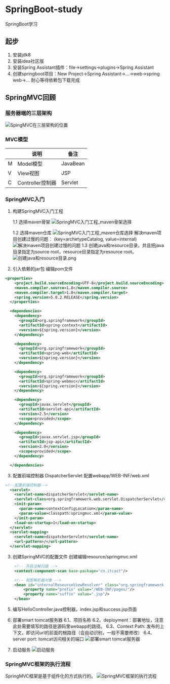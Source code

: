 # SpringBoot-study
SpringBoot学习

## 起步
1. 安装jdk8  
2. 安装idea社区版  
3. 安装Spring Assistant插件：file->settings->plugins->Spring Assistant  
4. 创建springboot项目：New Project->Spring Assistant->...->web->spring web->...  耐心等待依赖包下载完成  

## SpringMVC回顾

### 服务器端的三层架构

![SpingMVC在三层架构的位置](./服务器端的三层架构.png)

### MVC模型

|        | 说明  | 备注  |
|  ----  | ----  |----  |
| M | Model模型 |JavaBean  |
| V  | View视图 |JSP  |
| C  | Controller控制器 |Servlet  |

### SpringMVC入门
1. 构建SpringMVC入门工程

   1.1 选择maven骨架
![SpringMVC入门工程_maven骨架选择](./SpringMVC入门工程_maven骨架选择.png)

   1.2 选择maven仓库
![SpringMVC入门工程_maven仓库选择](./SpringMVC入门工程_maven仓库选择.png)
解决maven项目创建过慢的问题：
(key=archetypeCatalog, value=internal)
![解决maven项目创建过慢的问题](./解决maven项目创建过慢的问题.png) 
   1.3 创建java和resource目录，并且把java目录指定为source root，resource目录指定为resource root。
![创建java和resource目录.png](./创建java和resource目录.png)

2. 引入依赖的jar包
编辑pom文件
```xml
<properties>
    <project.build.sourceEncoding>UTF-8</project.build.sourceEncoding>
    <maven.compiler.source>1.8</maven.compiler.source>
    <maven.compiler.target>1.8</maven.compiler.target>
    <spring.version>5.0.2.RELEASE</spring.version>
  </properties>

  <dependencies>
    <dependency>
      <groupId>org.springframework</groupId>
      <artifactId>spring-context</artifactId>
      <version>${spring.version}</version>
    </dependency>

    <dependency>
      <groupId>org.springframework</groupId>
      <artifactId>spring-web</artifactId>
      <version>${spring.version}</version>
    </dependency>

    <dependency>
      <groupId>org.springframework</groupId>
      <artifactId>spring-webmvc</artifactId>
      <version>${spring.version}</version>
    </dependency>

    <dependency>
      <groupId>javax.servlet</groupId>
      <artifactId>servlet-api</artifactId>
      <version>2.5</version>
      <scope>provided</scope>
    </dependency>

    <dependency>
      <groupId>javax.servlet.jsp</groupId>
      <artifactId>jsp-api</artifactId>
      <version>2.0</version>
      <scope>provided</scope>
    </dependency>

  </dependencies>
```
3. 配置前端控制器 DispatcherServlet
配置webapp/WEB-INF/web.xml
```xml
<!--配置前端控制器-->
  <servlet>
    <servlet-name>dispatcherServlet</servlet-name>
    <servlet-class>org.springframework.web.servlet.DispatcherServlet</servlet-class>
    <init-param>
      <param-name>contextConfigLocation</param-name>
      <param-value>classpath:springmvc.xml</param-value>
    </init-param>
    <load-on-startup>1</load-on-startup>
  </servlet>
  <servlet-mapping>
    <servlet-name>dispatcherServlet</servlet-name>
    <url-pattern>/</url-pattern>
  </servlet-mapping>
```
3. 创建SpringMVC的配置文件
创建编辑resource/springmvc.xml
```xml
    <!-- 开启注解扫描 -->
    <context:component-scan base-package="cn.itcast"/>

    <!-- 视图解析器对象 -->
    <bean id="internalResourceViewResolver" class="org.springframework.web.servlet.view.InternalResourceViewResolver">
        <property name="prefix" value="/WEB-INF/pages/"/>
        <property name="suffix" value=".jsp"/>
    </bean>
```

5. 编写HelloController.java控制器，index.jsp和success.jsp页面

6. 部署smart tomcat服务器
  6.1、项目名称
  6.2、deployment：部署地址，注意此处需要填写的路径是源码里webapp的路径。
  6.3、Context Path: 发布的上下文，即访问url的前面的根路径（会自动识别，一般不需要修改）
  6.4、server port: tomcat访问相关的端口
![部署smart tomcat服务器](./部署smart-tomcat服务器.png)

7. 启动服务
![启动服务](./启动服务.png)

### SpringMVC框架的执行流程
SpringMVC框架是基于组件化的方式执行的。
![SpringMVC框架的执行流程](./SpringMVC框架的执行流程.png)
